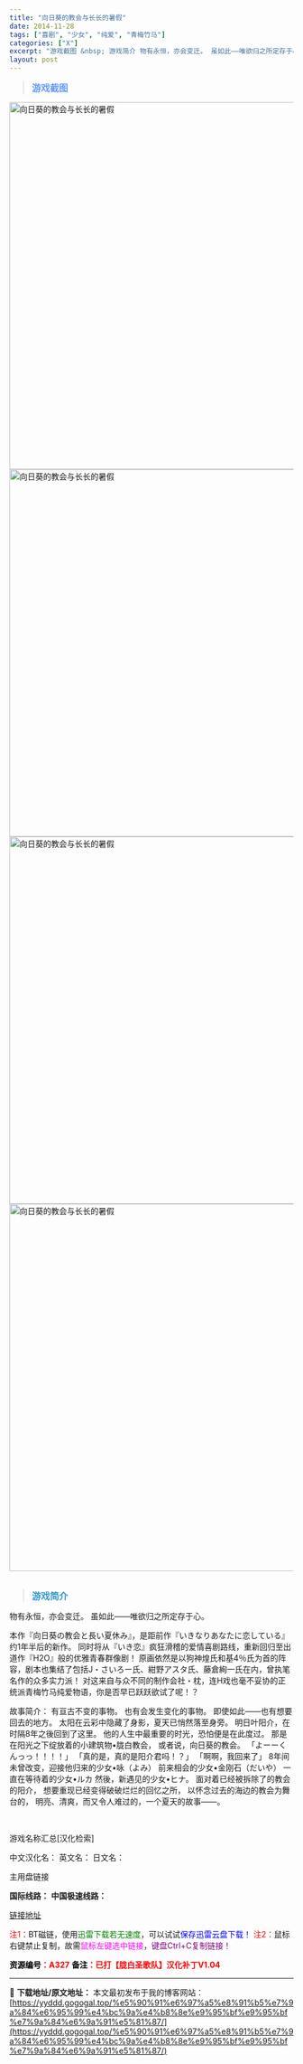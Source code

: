 ```yaml
---
title: "向日葵的教会与长长的暑假"
date: 2014-11-28
tags: ["喜剧", "少女", "纯爱", "青梅竹马"]
categories: ["X"]
excerpt: "游戏截图 &nbsp; 游戏简介 物有永恒，亦会变迁。 虽如此——唯欲归之所定存于心。 本作『向日葵の教会と長い夏休み』，是距前作『いきなりあなたに恋している』约1年半后的新作。 同时将从『いき恋』疯狂滑稽的爱情喜剧路线，重新回归至出道作『H2O』般的优雅青春群像剧！ 原画依然是以狗神煌氏和基4％氏&hellip;"
layout: post
---
```


<div>
<blockquote><b><span style="font-size: 12pt; color: #6699ff;">游戏截图</span></b></blockquote>
<div><img title="点击放大" src="https://yyddd.gogogal.top/wp-content/uploads/2025/04/20250430_6812003a782e9.webp" alt="向日葵的教会与长长的暑假" width="650" /></div>
<div><img title="点击放大" src="https://yyddd.gogogal.top/wp-content/uploads/2025/04/20250430_6812003d13252.webp" alt="向日葵的教会与长长的暑假" width="650" /></div>
<div><img title="点击放大" src="https://yyddd.gogogal.top/wp-content/uploads/2025/04/20250430_68120041c0ee5.webp" alt="向日葵的教会与长长的暑假" width="650" /></div>
<div><img title="点击放大" src="https://yyddd.gogogal.top/wp-content/uploads/2025/04/20250430_681200436a08b.webp" alt="向日葵的教会与长长的暑假" width="650" /></div>
&nbsp;
<blockquote><b><span style="font-size: 12pt; color: #3399cc;">游戏简介</span></b></blockquote>
<div>物有永恒，亦会变迁。
虽如此——唯欲归之所定存于心。

本作『向日葵の教会と長い夏休み』，是距前作『いきなりあなたに恋している』约1年半后的新作。
同时将从『いき恋』疯狂滑稽的爱情喜剧路线，重新回归至出道作『H2O』般的优雅青春群像剧！
原画依然是以狗神煌氏和基4％氏为首的阵容，剧本也集结了包括J・さいろー氏、紺野アスタ氏、藤倉絢一氏在内，曾执笔名作的众多实力派！
对这来自与众不同的制作会社・枕，连H戏也毫不妥协的正统派青梅竹马纯爱物语，你是否早已跃跃欲试了呢！？

故事简介：
有亘古不变的事物。
也有会发生变化的事物。
即使如此——也有想要回去的地方。
太阳在云彩中隐藏了身影，夏天已悄然落至身旁。
明日叶阳介，在时隔8年之後回到了这里。
他的人生中最重要的时光，恐怕便是在此度过。
那是在阳光之下绽放着的小建筑物•胧白教会，
或者说，向日葵的教会。
「よーーくんっっ！！！！」
「真的是，真的是阳介君吗！？」
「啊啊，我回来了」
8年间未曾改变，迎接他归来的少女•咏（よみ）
前来相会的少女•金刚石（だいや）
一直在等待着的少女•ルカ
然後，新遇见的少女•ヒナ。
面对着已经被拆除了的教会的阳介，
想要重现已经变得破破烂烂的回忆之所，
以怀念过去的海边的教会为舞台的，
明亮、清爽，而又令人难过的，一个夏天的故事——。</div>
&nbsp;

游戏名称汇总[汉化检索]

中文汉化名：
英文名：
日文名：
</div>
<div class="panel panel-primary">
<div class="panel-heading">主用盘链接</div>
<div class="panel-body">

<b>国际线路：</b>
<b>中国极速线路：</b>

<!--wechatfans start-->

<a href="https://pan.xunlei.com/s/VOSXRAjSt7iRRtoBqt9soqLfA1?pwd=gw9w#">链接地址</a>

<!--wechatfans end-->
<span style="color: #ff0000;">注1：</span>BT磁链，使用<span style="color: #008000;">迅雷下载若无速度</span>，可以试试<span style="color: #0000ff;">保存迅雷云盘下载！</span>
<span style="color: #ff0000;">注2：</span>鼠标右键禁止复制，故需<span style="color: #ff00ff;">鼠标左键选中链接</span>，<span style="color: #800080;">键盘Ctrl+C复制链接！</span>

</div>
<div class="panel-footer"><span style="color: #ff0000;"><b><span style="color: #000000;">资源编号</span>：A327</b></span>
<span style="color: #ff0000;"><b><span style="color: #000000;">备注</span>：已打【胧白圣歌队】汉化补丁V1.04</b></span></div>
</div>

---
📖 **下载地址/原文地址：** 本文最初发布于我的博客网站：[https://yyddd.gogogal.top/%e5%90%91%e6%97%a5%e8%91%b5%e7%9a%84%e6%95%99%e4%bc%9a%e4%b8%8e%e9%95%bf%e9%95%bf%e7%9a%84%e6%9a%91%e5%81%87/](https://yyddd.gogogal.top/%e5%90%91%e6%97%a5%e8%91%b5%e7%9a%84%e6%95%99%e4%bc%9a%e4%b8%8e%e9%95%bf%e9%95%bf%e7%9a%84%e6%9a%91%e5%81%87/)
